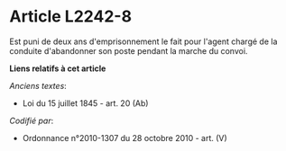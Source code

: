 # Article L2242-8

Est puni de deux ans d'emprisonnement le fait pour l'agent chargé de la conduite d'abandonner son poste pendant la marche du
convoi.

**Liens relatifs à cet article**

_Anciens textes_:

  - Loi du 15 juillet 1845 - art. 20 (Ab)

_Codifié par_:

  - Ordonnance n°2010-1307 du 28 octobre 2010 - art. (V)
